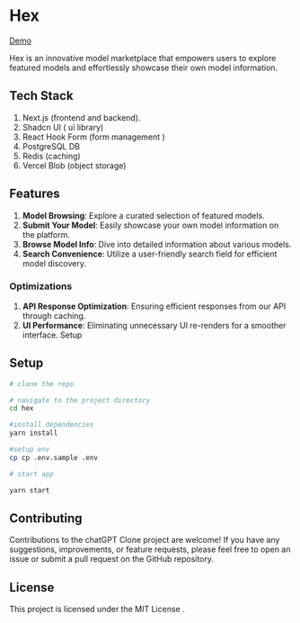 # **Hex**

[Demo](https://github.com/arunavabasu-03/hex/blob/main/assets/demo.mp4)


Hex is an innovative model marketplace that empowers users to explore featured models and effortlessly showcase their own model information.

## **Tech Stack**

1. Next.js (frontend and backend).
2. Shadcn UI ( ui library)
3. React Hook Form  (form management )
4. PostgreSQL DB
5. Redis (caching)
6. Vercel Blob (object storage)

## Features

1. **Model Browsing**: Explore a curated selection of featured models.
2. **Submit Your Model**: Easily showcase your own model information on the platform.
3. **Browse Model Info**: Dive into detailed information about various models.
4. **Search Convenience**: Utilize a user-friendly search field for efficient model discovery.

### Optimizations

1. **API Response Optimization**: Ensuring  efficient responses from our API through caching.
2. **UI Performance**: Eliminating unnecessary UI re-renders for a smoother interface.
Setup

## **Setup**

```bash 
# clone the repo 

# navigate to the project directory
cd hex 

#install dependencies
yarn install 

#setup env 
cp cp .env.sample .env

# start app

yarn start
```

## Contributing

Contributions to the chatGPT Clone project are welcome! If you have any suggestions, improvements, or feature requests, please feel free to open an issue or submit a pull request on the GitHub repository.


## License

This project is licensed under the MIT License .

